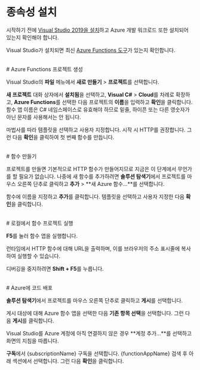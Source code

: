 # 종속성 설치

시작하기 전에 [Visual Studio 2019을 설치](https://go.microsoft.com/fwlink/?linkid=2016389)하고 Azure 개발 워크로드 또한 설치되어 있는지 확인해야 합니다.

Visual Studio가 설치되면 최신 [Azure Functions 도구](https://go.microsoft.com/fwlink/?linkid=2016394)가 있는지 확인합니다.

<br/>
# Azure Functions 프로젝트 생성

Visual Studio의 **파일** 메뉴에서 **새로 만들기** > **프로젝트**를 선택합니다.

**새 프로젝트** 대화 상자에서 **설치됨**을 선택하고, **Visual C#** > **Cloud**를 차례로 확장하고, **Azure Functions**를 선택한 다음 프로젝트의 **이름**을 입력하고 **확인**을 클릭합니다. 함수 앱 이름은 C# 네임스페이스로 유효해야 하므로 밑줄, 하이픈 또는 다른 영숫자가 아닌 문자를 사용해서는 안 됩니다.

마법사를 따라 템플릿을 선택하고 사용자 지정합니다. 시작 시 HTTP를 권장합니다. 그런 다음 **확인**을 클릭하여 첫 번째 함수를 만듭니다.

<br/>
# 함수 만들기

프로젝트를 만들면 기본적으로 HTTP 함수가 만들어지므로 지금은 이 단계에서 무언가를 할 필요가 없습니다. 나중에 새 함수를 추가하려면 **솔루션 탐색기**에서 프로젝트를 마우스 오른쪽 단추로 클릭하고 **추가** > **새 Azure 함수...**를 선택합니다.

함수에 이름을 지정하고 **추가**를 클릭합니다. 템플릿을 선택하고 사용자 지정한 다음 **확인**을 클릭합니다.

<br/>
# 로컬에서 함수 프로젝트 실행

**F5**를 눌러 함수 앱을 실행합니다.

런타임에서 HTTP 함수에 대해 URL을 출력하며, 이를 브라우저의 주소 표시줄에 복사하여 실행할 수 있습니다.

디버깅을 중지하려면 **Shift + F5**를 누릅니다.

<br/>
# Azure에 코드 배포

**솔루션 탐색기**에서 프로젝트를 마우스 오른쪽 단추로 클릭하고 **게시**를 선택합니다.

게시 대상에 대해 Azure 함수 앱을 선택한 다음 **기존 항목 선택**을 선택합니다. 그런 다음 **게시**를 클릭합니다.

Visual Studio를 Azure 계정에 아직 연결하지 않은 경우 **계정 추가...**를 선택하고 화면의 지침을 따릅니다.

**구독**에서 {subscriptionName} 구독을 선택합니다. {functionAppName} 검색 후 아래 섹션에서 선택합니다. 그런 다음 **확인**을 클릭합니다.
